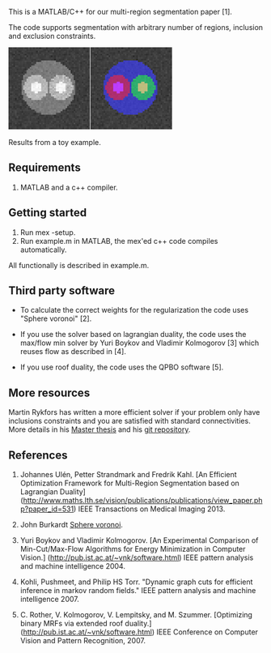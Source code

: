 This is a MATLAB/C++ for our multi-region segmentation paper [1].

The code supports segmentation with arbitrary number of regions, inclusion and exclusion constraints.

![ScreenShot](screenshot/multi-simple.png)

Results from a toy example.

Requirements 
---
1. MATLAB and a c++ compiler.

Getting started
---
1. Run mex -setup.
2. Run example.m in MATLAB, the mex'ed c++ code compiles automatically.

All functionally is described in example.m.

Third party software
---
* To calculate the correct weights for the regularization the code uses
  "Sphere voronoi" [2].
  

* If you use the solver based on lagrangian duality, the code uses the max/flow min solver
	by Yuri Boykov and Vladimir Kolmogorov [3] which reuses flow as described in [4].

* If you use roof duality, the code uses the QPBO software [5].

More resources
---
Martin Rykfors has written a more efficient solver 
if your problem only have inclusions constraints and you are satisfied
with standard connectivities. More details in his [Master thesis](http://www.maths.lth.se/vision/education/pages/Rykfors12/exjobb.pdf) and his
[git repository](https://github.com/MartinRykfors/MultiRegion).

References
----------

1. Johannes Ulén, Petter Strandmark and Fredrik Kahl.  [An Efficient Optimization Framework for Multi-Region Segmentation based on Lagrangian Duality]
 (http://www.maths.lth.se/vision/publications/publications/view_paper.php?paper_id=531)
 IEEE Transactions on Medical Imaging 2013.

2. John Burkardt [Sphere voronoi](http://people.sc.fsu.edu/~jburkardt/m_src/sphere_voronoi/sphere_voronoi.html).


3. Yuri Boykov and Vladimir Kolmogorov. 
  [An Experimental Comparison of Min-Cut/Max-Flow Algorithms for Energy Minimization in Computer Vision.]
  (http://pub.ist.ac.at/~vnk/software.html)
  IEEE pattern analysis and machine intelligence 2004.
	

4. Kohli, Pushmeet, and Philip HS Torr. 
  "Dynamic graph cuts for efficient inference in markov random fields." 
  IEEE pattern analysis and machine intelligence 2007.
	

5. C. Rother, V. Kolmogorov, V. Lempitsky, and M. Szummer. 
  [Optimizing binary MRFs via extended roof duality.]
  (http://pub.ist.ac.at/~vnk/software.html) IEEE Conference on Computer Vision and Pattern Recognition, 2007.
